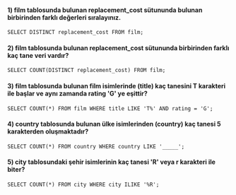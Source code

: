 #### 1) film tablosunda bulunan replacement_cost sütununda bulunan birbirinden farklı değerleri sıralayınız.
`SELECT DISTINCT replacement_cost FROM film;`

#### 2) film tablosunda bulunan replacement_cost sütununda birbirinden farklı kaç tane veri vardır?
`SELECT COUNT(DISTINCT replacement_cost) FROM film;`

#### 3) film tablosunda bulunan film isimlerinde (title) kaç tanesini T karakteri ile başlar ve aynı zamanda rating 'G' ye eşittir?
`SELECT COUNT(*) FROM film WHERE title LIKE 'T%' AND rating = 'G';`

#### 4) country tablosunda bulunan ülke isimlerinden (country) kaç tanesi 5 karakterden oluşmaktadır?
`SELECT COUNT(*) FROM country WHERE country LIKE '_____';`

#### 5) city tablosundaki şehir isimlerinin kaç tanesi 'R' veya r karakteri ile biter?
`SELECT COUNT(*) FROM city WHERE city ILIKE '%R';`
